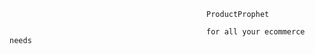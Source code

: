                                                 ProductProphet

                                                for all your ecommerce needs
